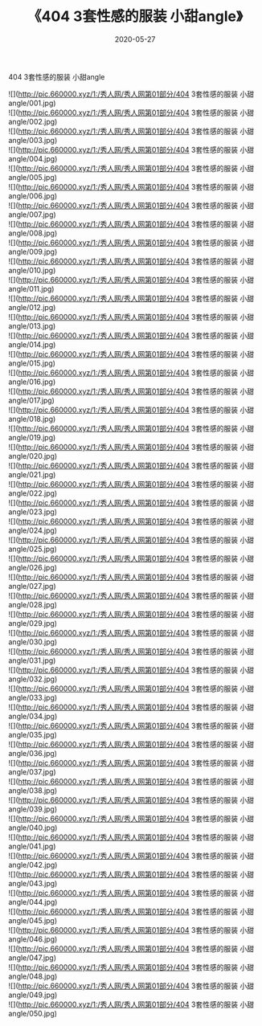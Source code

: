 ﻿---
layout: post
title:  《404 3套性感的服装 小甜angle》
date:   2020-05-27
img: http://pic.660000.xyz/1:/秀人网/秀人网第01部分/404 3套性感的服装 小甜angle/000.jpg
categories: [美女, 清纯, 唯美]
---

404 3套性感的服装 小甜angle

  ![](http://pic.660000.xyz/1:/秀人网/秀人网第01部分/404 3套性感的服装 小甜angle/001.jpg) <br> ![](http://pic.660000.xyz/1:/秀人网/秀人网第01部分/404 3套性感的服装 小甜angle/002.jpg) <br> ![](http://pic.660000.xyz/1:/秀人网/秀人网第01部分/404 3套性感的服装 小甜angle/003.jpg) <br> ![](http://pic.660000.xyz/1:/秀人网/秀人网第01部分/404 3套性感的服装 小甜angle/004.jpg) <br> ![](http://pic.660000.xyz/1:/秀人网/秀人网第01部分/404 3套性感的服装 小甜angle/005.jpg) <br> ![](http://pic.660000.xyz/1:/秀人网/秀人网第01部分/404 3套性感的服装 小甜angle/006.jpg) <br> ![](http://pic.660000.xyz/1:/秀人网/秀人网第01部分/404 3套性感的服装 小甜angle/007.jpg) <br> ![](http://pic.660000.xyz/1:/秀人网/秀人网第01部分/404 3套性感的服装 小甜angle/008.jpg) <br> ![](http://pic.660000.xyz/1:/秀人网/秀人网第01部分/404 3套性感的服装 小甜angle/009.jpg) <br> ![](http://pic.660000.xyz/1:/秀人网/秀人网第01部分/404 3套性感的服装 小甜angle/010.jpg) <br> ![](http://pic.660000.xyz/1:/秀人网/秀人网第01部分/404 3套性感的服装 小甜angle/011.jpg) <br> ![](http://pic.660000.xyz/1:/秀人网/秀人网第01部分/404 3套性感的服装 小甜angle/012.jpg) <br> ![](http://pic.660000.xyz/1:/秀人网/秀人网第01部分/404 3套性感的服装 小甜angle/013.jpg) <br> ![](http://pic.660000.xyz/1:/秀人网/秀人网第01部分/404 3套性感的服装 小甜angle/014.jpg) <br> ![](http://pic.660000.xyz/1:/秀人网/秀人网第01部分/404 3套性感的服装 小甜angle/015.jpg) <br> ![](http://pic.660000.xyz/1:/秀人网/秀人网第01部分/404 3套性感的服装 小甜angle/016.jpg) <br> ![](http://pic.660000.xyz/1:/秀人网/秀人网第01部分/404 3套性感的服装 小甜angle/017.jpg) <br> ![](http://pic.660000.xyz/1:/秀人网/秀人网第01部分/404 3套性感的服装 小甜angle/018.jpg) <br> ![](http://pic.660000.xyz/1:/秀人网/秀人网第01部分/404 3套性感的服装 小甜angle/019.jpg) <br> ![](http://pic.660000.xyz/1:/秀人网/秀人网第01部分/404 3套性感的服装 小甜angle/020.jpg) <br> ![](http://pic.660000.xyz/1:/秀人网/秀人网第01部分/404 3套性感的服装 小甜angle/021.jpg) <br> ![](http://pic.660000.xyz/1:/秀人网/秀人网第01部分/404 3套性感的服装 小甜angle/022.jpg) <br> ![](http://pic.660000.xyz/1:/秀人网/秀人网第01部分/404 3套性感的服装 小甜angle/023.jpg) <br> ![](http://pic.660000.xyz/1:/秀人网/秀人网第01部分/404 3套性感的服装 小甜angle/024.jpg) <br> ![](http://pic.660000.xyz/1:/秀人网/秀人网第01部分/404 3套性感的服装 小甜angle/025.jpg) <br> ![](http://pic.660000.xyz/1:/秀人网/秀人网第01部分/404 3套性感的服装 小甜angle/026.jpg) <br> ![](http://pic.660000.xyz/1:/秀人网/秀人网第01部分/404 3套性感的服装 小甜angle/027.jpg) <br> ![](http://pic.660000.xyz/1:/秀人网/秀人网第01部分/404 3套性感的服装 小甜angle/028.jpg) <br> ![](http://pic.660000.xyz/1:/秀人网/秀人网第01部分/404 3套性感的服装 小甜angle/029.jpg) <br> ![](http://pic.660000.xyz/1:/秀人网/秀人网第01部分/404 3套性感的服装 小甜angle/030.jpg) <br> ![](http://pic.660000.xyz/1:/秀人网/秀人网第01部分/404 3套性感的服装 小甜angle/031.jpg) <br> ![](http://pic.660000.xyz/1:/秀人网/秀人网第01部分/404 3套性感的服装 小甜angle/032.jpg) <br> ![](http://pic.660000.xyz/1:/秀人网/秀人网第01部分/404 3套性感的服装 小甜angle/033.jpg) <br> ![](http://pic.660000.xyz/1:/秀人网/秀人网第01部分/404 3套性感的服装 小甜angle/034.jpg) <br> ![](http://pic.660000.xyz/1:/秀人网/秀人网第01部分/404 3套性感的服装 小甜angle/035.jpg) <br> ![](http://pic.660000.xyz/1:/秀人网/秀人网第01部分/404 3套性感的服装 小甜angle/036.jpg) <br> ![](http://pic.660000.xyz/1:/秀人网/秀人网第01部分/404 3套性感的服装 小甜angle/037.jpg) <br> ![](http://pic.660000.xyz/1:/秀人网/秀人网第01部分/404 3套性感的服装 小甜angle/038.jpg) <br> ![](http://pic.660000.xyz/1:/秀人网/秀人网第01部分/404 3套性感的服装 小甜angle/039.jpg) <br> ![](http://pic.660000.xyz/1:/秀人网/秀人网第01部分/404 3套性感的服装 小甜angle/040.jpg) <br> ![](http://pic.660000.xyz/1:/秀人网/秀人网第01部分/404 3套性感的服装 小甜angle/041.jpg) <br> ![](http://pic.660000.xyz/1:/秀人网/秀人网第01部分/404 3套性感的服装 小甜angle/042.jpg) <br> ![](http://pic.660000.xyz/1:/秀人网/秀人网第01部分/404 3套性感的服装 小甜angle/043.jpg) <br> ![](http://pic.660000.xyz/1:/秀人网/秀人网第01部分/404 3套性感的服装 小甜angle/044.jpg) <br> ![](http://pic.660000.xyz/1:/秀人网/秀人网第01部分/404 3套性感的服装 小甜angle/045.jpg) <br> ![](http://pic.660000.xyz/1:/秀人网/秀人网第01部分/404 3套性感的服装 小甜angle/046.jpg) <br> ![](http://pic.660000.xyz/1:/秀人网/秀人网第01部分/404 3套性感的服装 小甜angle/047.jpg) <br> ![](http://pic.660000.xyz/1:/秀人网/秀人网第01部分/404 3套性感的服装 小甜angle/048.jpg) <br> ![](http://pic.660000.xyz/1:/秀人网/秀人网第01部分/404 3套性感的服装 小甜angle/049.jpg) <br> ![](http://pic.660000.xyz/1:/秀人网/秀人网第01部分/404 3套性感的服装 小甜angle/050.jpg) <br>